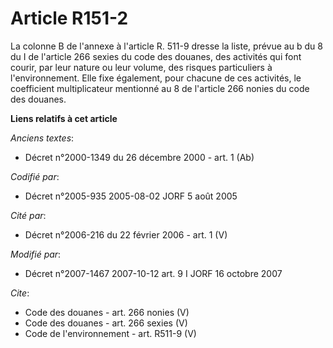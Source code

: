 # Article R151-2

La colonne B de l'annexe à l'article R. 511-9 dresse la liste, prévue au b du 8 du I de l'article 266 sexies du code des
douanes, des activités qui font courir, par leur nature ou leur volume, des risques particuliers à l'environnement. Elle fixe
également, pour chacune de ces activités, le coefficient multiplicateur mentionné au 8 de l'article 266 nonies du code des
douanes.

**Liens relatifs à cet article**

_Anciens textes_:

  - Décret n°2000-1349 du 26 décembre 2000 - art. 1 (Ab)

_Codifié par_:

  - Décret n°2005-935 2005-08-02 JORF 5 août 2005

_Cité par_:

  - Décret n°2006-216 du 22 février 2006 - art. 1 (V)

_Modifié par_:

  - Décret n°2007-1467 2007-10-12 art. 9 I JORF 16 octobre 2007

_Cite_:

  - Code des douanes - art. 266 nonies (V)
  - Code des douanes - art. 266 sexies (V)
  - Code de l'environnement - art. R511-9 (V)
